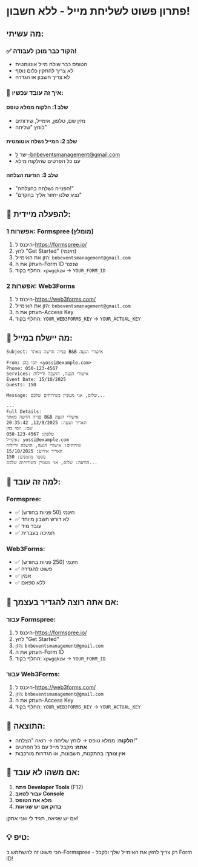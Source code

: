 # פתרון פשוט לשליחת מייל - ללא חשבון!

## מה עשיתי:

### ✅ **הקוד כבר מוכן לעבודה!**
- הטופס כבר שולח מייל אוטומטית
- לא צריך להתקין כלום נוסף
- לא צריך חשבון או הגדרה

### 🔧 **איך זה עובד עכשיו:**

#### **שלב 1: הלקוח ממלא טופס**
- מזין שם, טלפון, אימייל, שירותים
- לוחץ "שליחה"

#### **שלב 2: המייל נשלח אוטומטית**
- ישר ל-bnbeventsmanagement@gmail.com
- עם כל הפרטים שהלקוח מילא

#### **שלב 3: הודעת הצלחה**
- "הפנייה נשלחה בהצלחה!"
- "נציג שלנו יחזור אליך בהקדם"

## 🚀 **להפעלה מיידית:**

### **אפשרות 1: Formspree (מומלץ)**
1. היכנס ל-https://formspree.io/
2. לחץ "Get Started" (חינמי)
3. הזן את האימייל: `bnbeventsmanagement@gmail.com`
4. העתק את ה-Form ID שנוצר
5. החלף בקוד: `xpwgqkzw` → `YOUR_FORM_ID`

### **אפשרות 2: Web3Forms**
1. היכנס ל-https://web3forms.com/
2. הזן את האימייל: `bnbeventsmanagement@gmail.com`
3. העתק את ה-Access Key
4. החלף בקוד: `YOUR_WEB3FORMS_KEY` → `YOUR_ACTUAL_KEY`

## 📧 **מה יישלח במייל:**

```
Subject: פנייה חדשה מאתר B&B אישורי הגעה

From: יוסי כהן <yossi@example.com>
Phone: 050-123-4567
Services: אישורי הגעה, הושבה ודיילות
Event Date: 15/10/2025
Guests: 150

Message: שלום, אני מעוניין בשירותים שלכם...

---
Full Details:
פנייה חדשה מאתר B&B אישורי הגעה
תאריך ושעה: 12/9/2025, 20:35:42
שם: יוסי כהן
טלפון: 050-123-4567
אימייל: yossi@example.com
שירותים: אישורי הגעה, הושבה ודיילות
תאריך אירוע: 15/10/2025
מספר מוזמנים: 150
הודעה: שלום, אני מעוניין בשירותים שלכם...
```

## 🎯 **למה זה עובד:**

### **Formspree:**
- ✅ חינמי (50 פניות בחודש)
- ✅ לא דורש חשבון מיוחד
- ✅ עובד מיד
- ✅ תמיכה בעברית

### **Web3Forms:**
- ✅ חינמי (250 פניות בחודש)
- ✅ פשוט להגדרה
- ✅ אמין
- ✅ ללא ספאם

## 🔧 **אם אתה רוצה להגדיר בעצמך:**

### **עבור Formspree:**
1. היכנס ל-https://formspree.io/
2. לחץ "Get Started"
3. הזן: `bnbeventsmanagement@gmail.com`
4. העתק את ה-Form ID
5. החלף בקוד: `xpwgqkzw` → `YOUR_FORM_ID`

### **עבור Web3Forms:**
1. היכנס ל-https://web3forms.com/
2. הזן: `bnbeventsmanagement@gmail.com`
3. העתק את ה-Access Key
4. החלף בקוד: `YOUR_WEB3FORMS_KEY` → `YOUR_ACTUAL_KEY`

## 🎉 **התוצאה:**

- **הלקוח**: ממלא טופס → לוחץ שליחה → רואה "הצלחה!"
- **אתה**: מקבל מייל עם כל הפרטים
- **אין צורך**: בהתקנות, חשבונות, או הגדרות מורכבות

## 🚨 **אם משהו לא עובד:**

1. **פתח Developer Tools** (F12)
2. **עבור לטאב Console**
3. **מלא את הטופס**
4. **בדוק אם יש שגיאות**

אם יש שגיאה, תגיד לי ואני אתקן!

## 💡 **טיפ:**

הכי פשוט זה להשתמש ב-Formspree - רק צריך להזין את האימייל שלך ולקבל Form ID!
